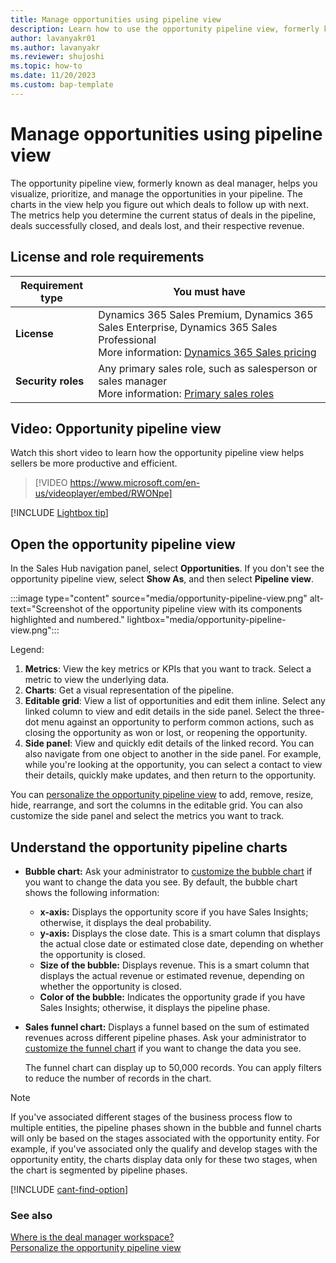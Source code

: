 ```yaml
---
title: Manage opportunities using pipeline view 
description: Learn how to use the opportunity pipeline view, formerly known as deal manager, to visualize, prioritize, and manage the opportunities in your pipeline.
author: lavanyakr01
ms.author: lavanyakr
ms.reviewer: shujoshi
ms.topic: how-to 
ms.date: 11/20/2023
ms.custom: bap-template 
---
```


# Manage opportunities using pipeline view

The opportunity pipeline view, formerly known as deal manager, helps you visualize, prioritize, and manage the opportunities in your pipeline. The charts in the view help you figure out which deals to follow up with next. The metrics help you determine the current status of deals in the pipeline, deals successfully closed, and deals lost, and their respective revenue.

## License and role requirements

| Requirement type | You must have |  
|-----------------------|---------|
| **License** | Dynamics 365 Sales Premium, Dynamics 365 Sales Enterprise, Dynamics 365 Sales Professional <br>More information: [Dynamics 365 Sales pricing](https://dynamics.microsoft.com/sales/pricing/) |
| **Security roles** | Any primary sales role, such as salesperson or sales manager<br>More information: [Primary sales roles](security-roles-for-sales.md#primary-sales-roles) |

## Video: Opportunity pipeline view

Watch this short video to learn how the opportunity pipeline view helps sellers be more productive and efficient.  

> [!VIDEO https://www.microsoft.com/en-us/videoplayer/embed/RWONpe]

[!INCLUDE [Lightbox tip](~/../shared-content/shared/lightbox-tip.md)]

## Open the opportunity pipeline view  

In the Sales Hub navigation panel, select **Opportunities**. If you don't see the opportunity pipeline view, select **Show As**, and then select **Pipeline view**.

:::image type="content" source="media/opportunity-pipeline-view.png" alt-text="Screenshot of the opportunity pipeline view with its components highlighted and numbered." lightbox="media/opportunity-pipeline-view.png":::

Legend:

1. **Metrics**: View the key metrics or KPIs that you want to track. Select a metric to view the underlying data.
1. **Charts**: Get a visual representation of the pipeline.
1. **Editable grid**: View a list of opportunities and edit them inline. Select any linked column to view and edit details in the side panel. Select the three-dot menu against an opportunity to perform common actions, such as closing the opportunity as won or lost, or reopening the opportunity.
1. **Side panel**: View and quickly edit details of the linked record. You can also navigate from one object to another in the side panel. For example, while you're looking at the opportunity, you can select a contact to view their details, quickly make updates, and then return to the opportunity.  

You can [personalize the opportunity pipeline view](personalize-pipeline-view.md) to add, remove, resize, hide, rearrange, and sort the columns in the editable grid. You can also customize the side panel and select the metrics you want to track.

## Understand the opportunity pipeline charts

- **Bubble chart:** Ask your administrator to [customize the bubble chart](opportunity-pipeline-view-for-admins.md#customize-the-bubble-chart) if you want to change the data you see. By default, the bubble chart shows the following information:

  - **x-axis:** Displays the opportunity score if you have Sales Insights; otherwise, it displays the deal probability.
  - **y-axis:** Displays the close date. This is a smart column that displays the actual close date or estimated close date, depending on whether the opportunity is closed.
  - **Size of the bubble:** Displays revenue. This is a smart column that displays the actual revenue or estimated revenue, depending on whether the opportunity is closed.
  - **Color of the bubble:** Indicates the opportunity grade if you have Sales Insights; otherwise, it displays the pipeline phase.

- **Sales funnel chart:** Displays a funnel based on the sum of estimated revenues across different pipeline phases. Ask your administrator to [customize the funnel chart](opportunity-pipeline-view-for-admins.md#customize-the-funnel-chart) if you want to change the data you see.

  The funnel chart can display up to 50,000 records. You can apply filters to reduce the number of records in the chart.

> [!NOTE]
> If you've associated different stages of the business process flow to multiple entities, the pipeline phases shown in the bubble and funnel charts will only be based on the stages associated with the opportunity entity. For example, if you've associated only the qualify and develop stages with the opportunity entity, the charts display data only for these two stages, when the chart is segmented by pipeline phases.

[!INCLUDE [cant-find-option](../includes/cant-find-option.md)]

### See also

[Where is the deal manager workspace?](faq-sales.yml#where-is-the-deal-manager-workspace)  
[Personalize the opportunity pipeline view](personalize-pipeline-view.md)
